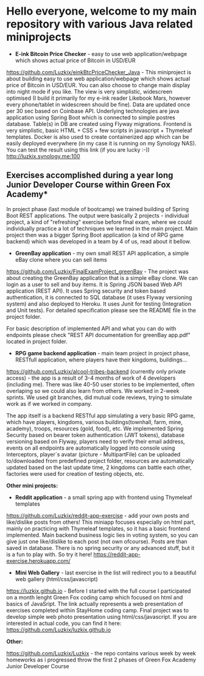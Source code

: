 # **Hello everyone, welcome to my main repository with various Java related miniprojects**

- **E-ink Bitcoin Price Checker** - easy to use web application/webpage which shows actual price of Bitcoin in USD/EUR

https://github.com/Luzkix/einkBtcPriceChecker_Java - This miniproject is about building easy to use web application/webpage which shows actual price of Bitcoin in USD/EUR. You can also choose to change main display into night mode if you like. The view is very simplistic, widescreen optimised (I build it primarily for my e-ink reader Likebook Mars, however every phone/tablet in widescreen should be fine). Data are updated once per 30 sec based on Coinbase API. Underlying technologies are java application using Spring Boot which is connected to simple postres database. Table(s) in DB are created using Flyway migrations. Frontend is very simplistic, basic HTML + CSS + few scripts in javascript + Thymeleaf templates. Docker is also used to create containerized app which can be easily deployed everywhere (in my case it is running on my Synology NAS). You can test the result using this link (if you are lucky :-)) http://luzkix.synology.me:100

## **Exercises accomplished during a year long Junior Developer Course within Green Fox Academy***
In project phase (last module of bootcamp) we trained building of Spring Boot REST applications. The output were basically 2 projects - individual project, a kind of "refreshing" exercise before final exam, where we could individually practice a lot of techniques we learned in the main project. Main project then was a bigger Spring Boot application (a kind of RPG game backend) which was developed in a team by 4 of us, read about it bellow.

- **GreenBay application** - my own small REST API application, a simple eBay clone where you can sell items

https://github.com/Luzkix/FinalExamProject_greenBay - The project was about creating the GreenBay application that is a simple eBay clone. We can login as a user to sell and buy items. It is Spring JSON based Web API application (REST API). It uses Spring security and token based authentication, it is connected to SQL database (it uses Flyway versioning system) and also deployed to Heroku. It uses Junit for testing (Integration and Unit tests). For detailed specification please see the README file in the project folder.

For basic description of implemented API and what you can do with endpoints please check "REST API documentation for greenBay app.pdf" located in project folder. 

- **RPG game backend application** - main team project in project phase, RESTfull application, where players have their kingdoms, buildings...

https://github.com/Luzkix/alcool-tribes-backend (currently only private access) - the app is a result of 3-4 months of work of 4 developers (including me). There was like 40-50 user stories to be implemented, often overlaping so we could also learn from others. We worked in 2-week sprints. We used git branches, did mutual code reviews, trying to simulate work as if we worked in company. 

The app itself is a backend RESTful app simulating a very basic RPG game, which have players, kingdoms, various buildings(townhall, farm, mine, academy), troops, resources (gold, food), etc. We implemented Spring Security based on bearer token authentication (JWT tokens), database versioning based on Flyway, players need to verify their email address, events on all endpoints are automatically logged into console using Interceptors, player´s avatar (picture - MultipartFile) can be uploaded to/downloaded from predefined project folder, resources are automatically updated based on the last update time, 2 kingdoms can battle each other, factories were used for creation of testing objects, etc.

**Other mini projects:**

- **Reddit application** - a small spring app with frontend using Thymeleaf templates

https://github.com/Luzkix/reddit-app-exercise - add your own posts and like/dislike posts from others! This miniapp focuses especially on html part, mainly on practicing with Thymeleaf templates, so it has a basic frontend implemented. Main backend business logic lies in voting system, so you can give just one like/dislike to each post (not own ofcourse). Posts are than saved in database. There is no spring security or any advanced stuff, but it is a fun to play with. So try it here! https://reddit-app-exercise.herokuapp.com/ 

- **Mini Web Gallery** - last exercise in the list will redirect you to a beautiful web gallery (html/css/javascript)

https://luzkix.github.io - Before I started with the full course I participated on a month lenght Green Fox coding camp which focused on html and basics of JavaSript. The link actually represents a web presentation of exercises completed within StayHome coding camp. Final project was to develop simple web photo presentation using html/css/javascript. If you are interested in actual code, you can find it here: https://github.com/Luzkix/luzkix.github.io

**Other:**

https://github.com/Luzkix/Luzkix - the repo contains various week by week homeworks as i progressed throw the first 2 phases of Green Fox Academy Junior Developer Course 
